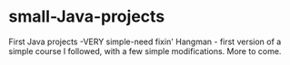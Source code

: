 # small-Java-projects
First Java projects -VERY simple-need fixin'
Hangman - first version of a simple course I followed, with a few simple modifications. More to come.
